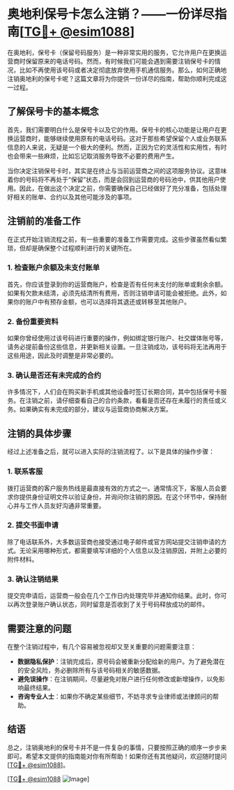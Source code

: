 # 奥地利保号卡怎么注销？——一份详尽指南[[TG💪+ @esim1088](https://t.me/s/esim1088)]

在奥地利，保号卡（保留号码服务）是一种非常实用的服务，它允许用户在更换运营商时保留原来的电话号码。然而，有时候我们可能会遇到需要注销保号卡的情况，比如不再使用该号码或者决定彻底放弃使用手机通信服务。那么，如何正确地注销奥地利的保号卡呢？这篇文章将为你提供一份详尽的指南，帮助你顺利完成这一过程。

## 了解保号卡的基本概念

首先，我们需要明白什么是保号卡以及它的作用。保号卡的核心功能是让用户在更换运营商时，能够继续使用原有的电话号码。这对于那些希望保留个人或业务联系信息的人来说，无疑是一个极大的便利。然而，正因为它的灵活性和实用性，有时也会带来一些麻烦，比如忘记取消服务导致不必要的费用产生。

当你决定注销保号卡时，其实是在终止与当前运营商之间的这项服务协议。这意味着你的号码将不再处于“保留”状态，而是会回到运营商的号码池中，供其他用户使用。因此，在做出这个决定之前，你需要确保自己已经做好了充分准备，包括处理好相关的账单、合约以及其他可能涉及的事项。

## 注销前的准备工作

在正式开始注销流程之前，有一些重要的准备工作需要完成。这些步骤虽然看似繁琐，但却是确保整个过程顺利进行的关键所在。

### 1. 检查账户余额及未支付账单

首先，你应该登录到你的运营商账户，检查是否有任何未支付的账单或剩余余额。如果有欠款未结清，必须先结清所有费用，否则注销申请可能会被拒绝。此外，如果你的账户中有预存金额，也可以选择将其退还或转移至其他账户。

### 2. 备份重要资料

如果你曾经使用过该号码进行重要的操作，例如绑定银行账户、社交媒体账号等，请务必提前备份这些信息，并更新相关设置。一旦注销成功，该号码将无法再用于这些用途，因此及时调整是非常必要的。

### 3. 确认是否还有未完成的合约

许多情况下，人们会在购买新手机或其他设备时签订长期合同，其中包括保号卡服务。在注销之前，请仔细查看自己的合约条款，看看是否还存在未履行的责任或义务。如果确实有未完成的部分，建议与运营商协商解决方案。

## 注销的具体步骤

经过上述准备之后，就可以进入实际的注销流程了。以下是具体的操作步骤：

### 1. 联系客服

拨打运营商的客户服务热线是最直接有效的方式之一。通常情况下，客服人员会要求你提供身份证明文件以验证身份，并询问你注销的原因。在这个环节中，保持耐心并与工作人员友好沟通非常重要。

### 2. 提交书面申请

除了电话联系外，大多数运营商也接受通过电子邮件或官方网站提交注销申请的方式。无论采用哪种形式，都需要填写详细的个人信息以及注销原因，并附上必要的附件材料。

### 3. 确认注销结果

提交完申请后，运营商一般会在几个工作日内处理完毕并通知你结果。此时，你可以再次登录账户确认状态，同时留意是否收到了关于号码释放成功的邮件。

## 需要注意的问题

在整个注销过程中，有几个容易被忽视却又至关重要的问题需要注意：

- **数据隐私保护**：注销完成后，原号码会被重新分配给新的用户。为了避免潜在的安全风险，务必删除所有与该号码相关的敏感数据。
- **避免误操作**：在注销期间，尽量避免对账户进行任何修改或新增操作，以免影响最终结果。
- **咨询专业人士**：如果你不确定某些细节，不妨寻求专业律师或法律顾问的帮助。

## 结语

总之，注销奥地利的保号卡并不是一件复杂的事情，只要按照正确的顺序一步步来即可。希望本文提供的指南能对你有所帮助！如果你还有其他疑问，欢迎随时提问[[TG💪+ @esim1088](https://t.me/s/esim1088)]。

[[TG💪+ @esim1088](https://t.me/s/esim1088) ![Image](https://i.postimg.cc/4NQfJmqS/Snipaste-2025-05-13-00-14-12.png)]